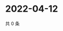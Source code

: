 # 2022-04-12

共 0 条

<!-- BEGIN WEIBO -->
<!-- 最后更新时间 Tue Apr 12 2022 11:30:58 GMT+0800 (China Standard Time) -->

<!-- END WEIBO -->
